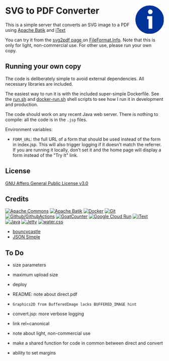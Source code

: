 # SVG to PDF Converter [<img alt="FileFormat.Info logo" src="www/favicon.svg" height="90" align="right" />](https://svg2pdf.fileformat.info/)

This is a simple server that converts an SVG image to a PDF using [Apache Batik](http://pdfbox.apache.org/) and [iText](https://itextpdf.com/en)

You can try it from the [svg2pdf page ](http://www.fileformat.info/convert/image/svg2pdf.htm) on [FileFormat.Info](http://www.fileformat.info/).  Note that this is only for light, non-commercial use.  For other use, please run your own copy.

## Running your own copy

The code is deliberately simple to avoid external dependencies.  All necessary libraries are included.

The easiest way to run it is with the included super-simple Dockerfile.  See the [run.sh](run.sh) and [docker-run.sh](docker-run.sh) shell scripts to see how I run it in development and production.

The code should work on any recent Java web server.  There is nothing to compile: all the code is in the `.jsp` files.

Environment variables:

- `FORM_URL`: the full URL of a form that should be used instead of the form in index.jsp.  This will also trigger logging if it doesn't match the referrer.  If you are running it locally, don't set it and the home page will display a form instead of the "Try It" link.

## License

[GNU Affero General Public License v3.0](LICENSE.txt)

## Credits
[![Apache Commons](https://www.vectorlogo.zone/logos/apache/apache-ar21.svg)](https://commons.apache.org/ "Java utilities")
[![Apache Batik](https://www.vectorlogo.zone/logos/apache_batik/apache_batik-ar21.svg)](https://xmlgraphics.apache.org/batik/ "SVG Rendering")
[![Docker](https://www.vectorlogo.zone/logos/docker/docker-ar21.svg)](https://www.docker.com/ "Containers")
[![Git](https://www.vectorlogo.zone/logos/git-scm/git-scm-ar21.svg)](https://git-scm.com/ "Version control")
[![Github/GithubActions](https://www.vectorlogo.zone/logos/github/github-ar21.svg)](https://github.com/ "Code hosting and Continuous Integration")
[![GoatCounter](https://www.vectorlogo.zone/logos/goatcounter/goatcounter-ar21.svg)](https://www.goatcounter.com/ "Traffic Measurement")
[![Google Cloud Run](https://www.vectorlogo.zone/logos/google_cloud_run/google_cloud_run-ar21.svg)](https://cloud.google.com/run/ "Hosting")
[![iText](https://www.vectorlogo.zone/logos/itextpdf/itextpdf-ar21.svg)](https://itextpdf.com/en "PDF Generation")
[![Java](https://www.vectorlogo.zone/logos/java/java-ar21.svg)](https://www.java.com/ "Programming Language")
[![Jetty](https://www.vectorlogo.zone/logos/eclipse_jetty/eclipse_jetty-ar21.svg)](https://www.eclipse.org/jetty/ "Web server")
[![water.css](https://www.vectorlogo.zone/logos/netlifyapp_watercss/netlifyapp_watercss-ar21.svg)](https://watercss.netlify.app/ "Classless CSS")

* [bouncycastle](https://www.bouncycastle.org/)
* [JSON Simple](https://github.com/fangyidong/json-simple)

## To Do

- size parameters
- maximum upload size
- deploy

- README: note about direct.pdf
- `Graphics2D from BufferedImage lacks BUFFERED_IMAGE hint`
- convert.jsp: more verbose logging
- link rel=canonical
- note about light, non-commercial use
- make a shared function for code in common between direct and convert
- ability to set margins
